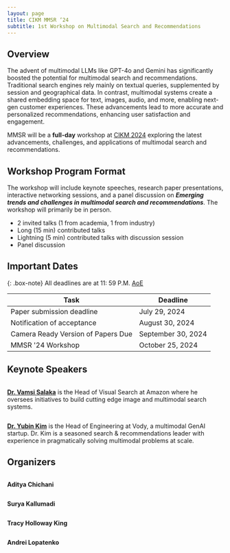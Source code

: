 ```yaml
---
layout: page
title: CIKM MMSR ‘24 
subtitle: 1st Workshop on Multimodal Search and Recommendations
---
```


 <link href="css/bootstrap.css" rel="stylesheet">

## Overview

The advent of multimodal LLMs like GPT-4o and Gemini has significantly boosted the potential for multimodal search and recommendations. Traditional search engines rely mainly on textual queries, supplemented by session and geographical data. In contrast, multimodal systems create a shared embedding space for text, images, audio, and more, enabling next-gen customer experiences. These advancements lead to more accurate and personalized recommendations, enhancing user satisfaction and engagement.

MMSR will be a **full-day** workshop at [CIKM 2024](https://cikm2024.org/) exploring the latest advancements, challenges, and applications of multimodal search and recommendations.

## Workshop Program Format

The workshop will include keynote speeches, research paper presentations, interactive networking sessions, and a panel discussion on **_Emerging trends and challenges in multimodal search and recommendations_**. The workshop will primarily be in person.

- 2 invited talks (1 from academia, 1 from industry)
- Long (15 min) contributed talks
- Lightning (5 min) contributed talks with discussion session
- Panel discussion

## Important Dates

{: .box-note}
All deadlines are at 11: 59 P.M. [AoE](https://www.worldtimeserver.com/time-zones/aoe/)


| Task                                    | Deadline              |
| --------------------------------------- | --------------------- |
| Paper submission deadline               | July 29, 2024         |
| Notification of acceptance              | August 30, 2024       |
| Camera Ready Version of Papers Due      | September 30, 2024    |
| MMSR '24 Workshop                       |  October 25, 2024     |

## Keynote Speakers

<style>
img[src$="#avatar"] {
  margin: 0 auto;
  border-radius: 50%;
  max-width: 30%;
  height: auto;
}
</style>

<img src="assets/img/vamsi.jpeg" class="img-responsive img-circle" alt="">

[**Dr. Vamsi Salaka**](https://www.linkedin.com/in/vamsisalaka/) is the Head of Visual Search at Amazon where he oversees initiatives to  build cutting edge image and multimodal search systems.

<img src="assets/img/yubin.jpeg" class="img-responsive img-circle" alt="">

[**Dr. Yubin Kim**](https://www.linkedin.com/in/yubink/) is the Head of Engineering at Vody, a multimodal GenAI startup. Dr. Kim is a seasoned search & recommendations leader with experience in pragmatically solving multimodal problems at scale.


## Organizers

<img src="assets/img/aditya.jpg" class="img-responsive img-circle" alt="">

**Aditya Chichani**

<img src="assets/img/surya.jpg" class="img-responsive img-circle" alt="">

**Surya Kallumadi**

<img src="assets/img/tracy.jpeg" class="img-responsive img-circle" alt="">

**Tracy Holloway King**

<img src="assets/img/andrei.jpeg" class="img-responsive img-circle" alt="">

**Andrei Lopatenko**